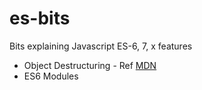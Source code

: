 # es-bits
Bits explaining Javascript ES-6, 7, x features 
* Object Destructuring - Ref [MDN](https://developer.mozilla.org/en-US/docs/Web/JavaScript/Reference/Operators/Destructuring_assignment#Object_destructuring)
* ES6 Modules
